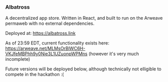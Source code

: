 ### Albatross

A decentralized app store. Written in React, and built to run on the Arweave permaweb with no external dependencies. 

Deployed at: https://albatross.link

As of 23:59 EDT, current functionality exists here: https://arweave.net/MLMsOrBlWC6H-VKJfeMBPhh9y0Nie3L1UZuonpWPMns (however it's very much incomplete)

Future versions will be deployed below, although technically not elligible to compete in the hackathon :(


